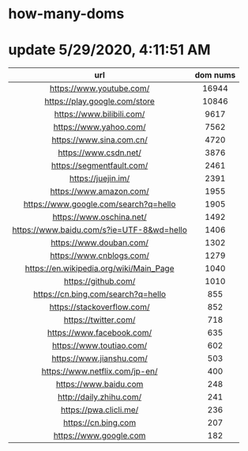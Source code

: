 # how-many-doms

# update 5/29/2020, 4:11:51 AM

url | dom nums
:-: | :-:
https://www.youtube.com/ | 16944
https://play.google.com/store | 10846
https://www.bilibili.com/ | 9617
https://www.yahoo.com/ | 7562
https://www.sina.com.cn/ | 4720
https://www.csdn.net/ | 3876
https://segmentfault.com/ | 2461
https://juejin.im/ | 2391
https://www.amazon.com/ | 1955
https://www.google.com/search?q=hello | 1905
https://www.oschina.net/ | 1492
https://www.baidu.com/s?ie=UTF-8&wd=hello | 1406
https://www.douban.com/ | 1302
https://www.cnblogs.com/ | 1279
https://en.wikipedia.org/wiki/Main_Page | 1040
https://github.com/ | 1010
https://cn.bing.com/search?q=hello | 855
https://stackoverflow.com/ | 852
https://twitter.com/ | 718
https://www.facebook.com/ | 635
https://www.toutiao.com/ | 602
https://www.jianshu.com/ | 503
https://www.netflix.com/jp-en/ | 400
https://www.baidu.com | 248
http://daily.zhihu.com/ | 241
https://pwa.clicli.me/ | 236
https://cn.bing.com | 207
https://www.google.com | 182

